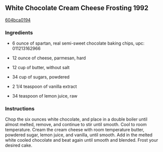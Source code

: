 ## White Chocolate Cream Cheese Frosting 1992

[604bca0194](http://www.food.com/recipe/white-chocolate-cream-cheese-frosting-1992-289612)

### Ingredients

 - 6 ounce of spartan, real semi-sweet chocolate baking chips, upc: 011213162966

 - 12 ounce of cheese, parmesan, hard

 - 12 cup of butter, without salt

 - 34 cup of sugars, powdered

 - 2 1/4 teaspoon of vanilla extract

 - 34 teaspoon of lemon juice, raw

### Instructions

Chop the six ounces white chocolate, and place in a double boiler until almost melted, remove, and continue to stir until smooth. Cool to room temperature. Cream the cream cheese with room temperature butter, powdered sugar, lemon juice, and vanilla, until smooth. Add in the melted white cooled chocolate and beat again until smooth and blended. Frost your desired cake.